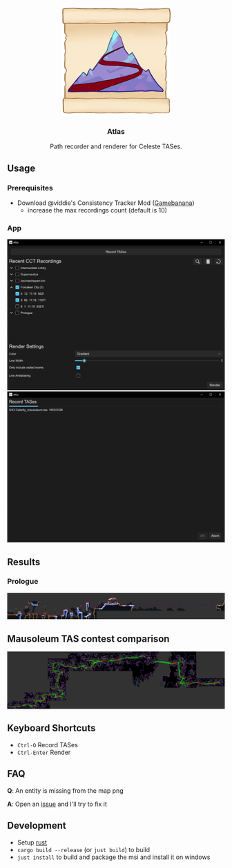 <p align="center">
<img src="./ui/assets/icon/icon.png" width="256px"/>
</p>

<h3 align="center">
Atlas
</h3>
<p align="center">
Path recorder and renderer for Celeste TASes.
</p>


## Usage

### Prerequisites

- Download @viddie's Consistency Tracker Mod ([Gamebanana](https://gamebanana.com/mods/358978))
    - increase the max recordings count (default is 10)

### App

![main page with tas recordings list](docs/screenshots/main.png)
![recordings page](docs/screenshots/recording.png)

## Results

### Prologue

![prologue path](docs/paths/prologue.png)

## Mausoleum TAS contest comparison

![mausoleum TAS contest path](docs/paths/mausoleum.png)

## Keyboard Shortcuts
- `Ctrl-O` Record TASes
- `Ctrl-Enter` Render

## FAQ

**Q**: An entity is missing from the map png

**A**: Open an [issue](https://github.com/jakobhellermann/Atlas/issues/new) and I'll try to fix it

## Development

- Setup [rust](https://rustup.rs/)
- `cargo build --release` (or `just build`) to build
- `just install` to build and package the msi and install it on windows